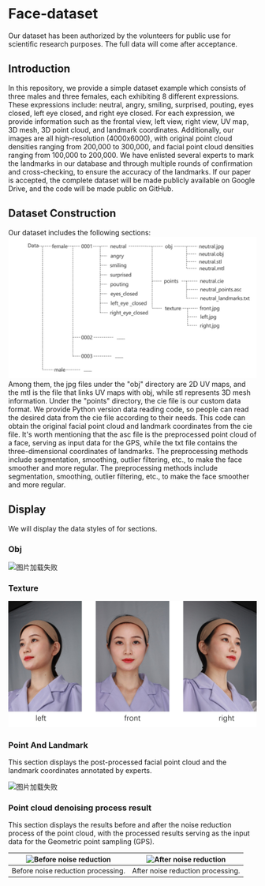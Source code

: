 # Face-dataset
Our dataset has been authorized by the volunteers for public use for scientific research purposes. The full data will come after acceptance.

## Introduction

In this repository, we provide a simple dataset example which consists of three males and three females, each exhibiting 8 different expressions. These expressions include: neutral, angry, smiling, surprised, pouting, eyes closed, left eye closed, and right eye closed. For each expression, we provide information such as the frontal view, left view, right view, UV map, 3D mesh, 3D point cloud, and landmark coordinates. Additionally, our images are all high-resolution (4000x6000), with original point cloud densities ranging from 200,000 to 300,000, and facial point cloud densities ranging from 100,000 to 200,000. We have enlisted several experts to mark the landmarks in our database and through multiple rounds of confirmation and cross-checking, to ensure the accuracy of the landmarks. If our paper is accepted, the complete dataset will be made publicly available on Google Drive, and the code will be made public on GitHub.

## Dataset Construction
Our dataset includes the following sections:
![图片加载失败](https://github.com/CCtwelve/Face-dataset/blob/main/display/structure.jpg)
Among them, the jpg files under the "obj" directory are 2D UV maps, and the mtl is the file that links UV maps with obj, while stl represents 3D mesh information. Under the "points" directory, the cie file is our custom data format. We provide Python version data reading code, so people can read the desired data from the cie file according to their needs. This code can obtain the original facial point cloud and landmark coordinates from the cie file. It's worth mentioning that the asc file is the preprocessed point cloud of a face, serving as input data for the GPS, while the txt file contains the three-dimensional coordinates of landmarks. The preprocessing methods include segmentation, smoothing, outlier filtering, etc., to make the face smoother and more regular. The preprocessing methods include segmentation, smoothing, outlier filtering,  etc., to make the face smoother and more regular.

## Display
We will display the data styles of for sections.

### Obj
![图片加载失败](https://github.com/CCtwelve/Face-dataset/blob/main/display/obj.gif)

### Texture
![图片加载失败](https://github.com/CCtwelve/Face-dataset/blob/main/display/texture.jpg)

### Point And Landmark

This section displays the post-processed facial point cloud and the landmark coordinates annotated by experts.

![图片加载失败](https://github.com/CCtwelve/Face-dataset/blob/main/display/points_and_landmark.gif)

### Point cloud denoising process result
This section displays the results before and after the noise reduction process of the point cloud, with the processed results serving as the input data for the  Geometric point sampling (GPS).
<center>

| ![Before noise reduction](https://github.com/CCtwelve/Face-dataset/blob/main/display/befor.gif) | ![After noise reduction](https://github.com/CCtwelve/Face-dataset/blob/main/display/after.gif) |
|:---:|:---:|
| Before noise reduction processing. | After noise reduction processing. |
</center>
 
